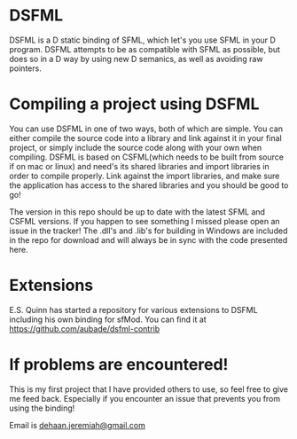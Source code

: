 DSFML
=====

DSFML is a D static binding of SFML, which let's you use SFML in your D program. DSFML attempts to be as compatible with SFML as possible, but does so in a D way by using new D semanics, as well as avoiding raw pointers. 



Compiling a project using DSFML
===

You can use DSFML in one of two ways, both of which are simple. You can either compile the source code into a library and link against it in your final project, or simply include the source code along with your own when compiling. DSFML is based on CSFML(which needs to be built from source if on mac or linux) and need's its shared libraries and import libraries in order to compile properly. Link against the import libraries, and make sure the application has access to the shared libraries and you should be good to go! 

The version in this repo should be up to date with the latest SFML and CSFML versions. If you happen to see something I missed please open an issue in the tracker! The .dll's and .lib's for building in Windows are included in the repo for download and will always be in sync with the code presented here.



Extensions
===

E.S. Quinn has started a repository for various extensions to DSFML including his own binding for sfMod.
You can find it at <https://github.com/aubade/dsfml-contrib>



If problems are encountered!
===

This is my first project that I have provided others to use, so feel free to give me feed back. Especially if you encounter an issue that prevents you from using the binding!

Email is <dehaan.jeremiah@gmail.com>
